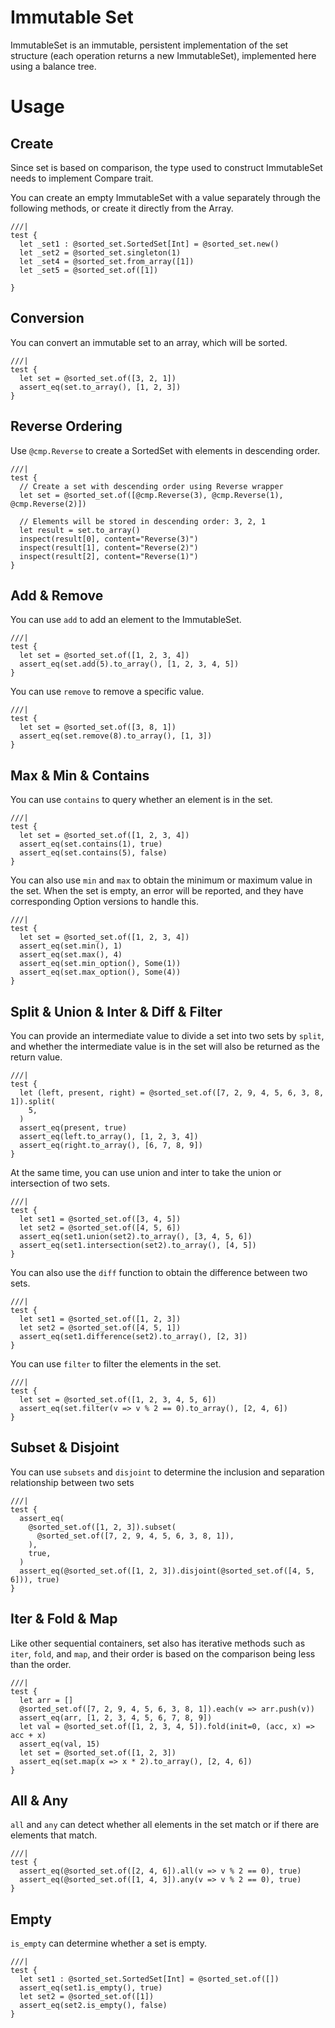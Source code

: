 # Immutable Set

ImmutableSet is an immutable, persistent implementation of the set structure (each operation returns a new ImmutableSet), implemented here using a balance tree.

# Usage

## Create

Since set is based on comparison, the type used to construct ImmutableSet needs to implement Compare trait.

You can create an empty ImmutableSet with a value separately through the following methods, or create it directly from the Array.

```moonbit
///|
test {
  let _set1 : @sorted_set.SortedSet[Int] = @sorted_set.new()
  let _set2 = @sorted_set.singleton(1)
  let _set4 = @sorted_set.from_array([1])
  let _set5 = @sorted_set.of([1])

}
```

## Conversion

You can convert an immutable set to an array, which will be sorted.

```moonbit
///|
test {
  let set = @sorted_set.of([3, 2, 1])
  assert_eq(set.to_array(), [1, 2, 3])
}
```

## Reverse Ordering

Use `@cmp.Reverse` to create a SortedSet with elements in descending order.

```moonbit
///|
test {
  // Create a set with descending order using Reverse wrapper
  let set = @sorted_set.of([@cmp.Reverse(3), @cmp.Reverse(1), @cmp.Reverse(2)])

  // Elements will be stored in descending order: 3, 2, 1
  let result = set.to_array()
  inspect(result[0], content="Reverse(3)")
  inspect(result[1], content="Reverse(2)")
  inspect(result[2], content="Reverse(1)")
}
```

## Add & Remove

You can use `add` to add an element to the ImmutableSet.

```moonbit
///|
test {
  let set = @sorted_set.of([1, 2, 3, 4])
  assert_eq(set.add(5).to_array(), [1, 2, 3, 4, 5])
}
```

You can use `remove` to remove a specific value.

```moonbit
///|
test {
  let set = @sorted_set.of([3, 8, 1])
  assert_eq(set.remove(8).to_array(), [1, 3])
}
```

## Max & Min & Contains

You can use `contains` to query whether an element is in the set.

```moonbit
///|
test {
  let set = @sorted_set.of([1, 2, 3, 4])
  assert_eq(set.contains(1), true)
  assert_eq(set.contains(5), false)
}
```

You can also use `min` and `max` to obtain the minimum or maximum value in the set. When the set is empty, an error will be reported, and they have corresponding Option versions to handle this.

```moonbit
///|
test {
  let set = @sorted_set.of([1, 2, 3, 4])
  assert_eq(set.min(), 1)
  assert_eq(set.max(), 4)
  assert_eq(set.min_option(), Some(1))
  assert_eq(set.max_option(), Some(4))
}
```

## Split & Union & Inter & Diff & Filter

You can provide an intermediate value to divide a set into two sets by `split`, and whether the intermediate value is in the set will also be returned as the return value.

```moonbit
///|
test {
  let (left, present, right) = @sorted_set.of([7, 2, 9, 4, 5, 6, 3, 8, 1]).split(
    5,
  )
  assert_eq(present, true)
  assert_eq(left.to_array(), [1, 2, 3, 4])
  assert_eq(right.to_array(), [6, 7, 8, 9])
}
```

At the same time, you can use union and inter to take the union or intersection of two sets.

```moonbit
///|
test {
  let set1 = @sorted_set.of([3, 4, 5])
  let set2 = @sorted_set.of([4, 5, 6])
  assert_eq(set1.union(set2).to_array(), [3, 4, 5, 6])
  assert_eq(set1.intersection(set2).to_array(), [4, 5])
}
```

You can also use the `diff` function to obtain the difference between two sets.

```moonbit
///|
test {
  let set1 = @sorted_set.of([1, 2, 3])
  let set2 = @sorted_set.of([4, 5, 1])
  assert_eq(set1.difference(set2).to_array(), [2, 3])
}
```

You can use `filter` to filter the elements in the set.

```moonbit
///|
test {
  let set = @sorted_set.of([1, 2, 3, 4, 5, 6])
  assert_eq(set.filter(v => v % 2 == 0).to_array(), [2, 4, 6])
}
```

## Subset & Disjoint

You can use `subsets` and `disjoint` to determine the inclusion and separation relationship between two sets

```moonbit
///|
test {
  assert_eq(
    @sorted_set.of([1, 2, 3]).subset(
      @sorted_set.of([7, 2, 9, 4, 5, 6, 3, 8, 1]),
    ),
    true,
  )
  assert_eq(@sorted_set.of([1, 2, 3]).disjoint(@sorted_set.of([4, 5, 6])), true)
}
```

## Iter & Fold & Map

Like other sequential containers, set also has iterative methods such as `iter`, `fold`, and `map`, and their order is based on the comparison being less than the order.

```moonbit
///|
test {
  let arr = []
  @sorted_set.of([7, 2, 9, 4, 5, 6, 3, 8, 1]).each(v => arr.push(v))
  assert_eq(arr, [1, 2, 3, 4, 5, 6, 7, 8, 9])
  let val = @sorted_set.of([1, 2, 3, 4, 5]).fold(init=0, (acc, x) => acc + x)
  assert_eq(val, 15)
  let set = @sorted_set.of([1, 2, 3])
  assert_eq(set.map(x => x * 2).to_array(), [2, 4, 6])
}
```

## All & Any

`all` and `any` can detect whether all elements in the set match or if there are elements that match.

```moonbit
///|
test {
  assert_eq(@sorted_set.of([2, 4, 6]).all(v => v % 2 == 0), true)
  assert_eq(@sorted_set.of([1, 4, 3]).any(v => v % 2 == 0), true)
}
```

## Empty

`is_empty` can determine whether a set is empty.

```moonbit
///|
test {
  let set1 : @sorted_set.SortedSet[Int] = @sorted_set.of([])
  assert_eq(set1.is_empty(), true)
  let set2 = @sorted_set.of([1])
  assert_eq(set2.is_empty(), false)
}
```
